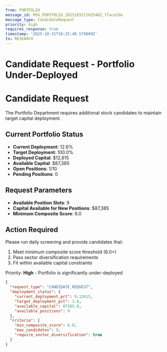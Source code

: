 ```yaml
---
from: PORTFOLIO
message_id: MSG_PORTFOLIO_20251031T102548Z_7face2de
message_type: CandidateRequest
priority: high
requires_response: true
timestamp: '2025-10-31T10:25:48.579889Z'
to: RESEARCH
---
```


# Candidate Request - Portfolio Under-Deployed

# Candidate Request

The Portfolio Department requires additional stock candidates to maintain target capital deployment.

## Current Portfolio Status
- **Current Deployment**: 12.6%
- **Target Deployment**: 100.0%
- **Deployed Capital**: $12,615
- **Available Capital**: $87,385
- **Open Positions**: 1/10
- **Pending Positions**: 0

## Request Parameters
- **Available Position Slots**: 9
- **Capital Available for New Positions**: $87,385
- **Minimum Composite Score**: 6.0

## Action Required
Please run daily screening and provide candidates that:
1. Meet minimum composite score threshold (6.0+)
2. Pass sector diversification requirements
3. Fit within available capital constraints

Priority: **High** - Portfolio is significantly under-deployed

```json
{
  "request_type": "CANDIDATE_REQUEST",
  "deployment_status": {
    "current_deployment_pct": 0.12615,
    "target_deployment_pct": 1.0,
    "available_capital": 87385.0,
    "available_positions": 9
  },
  "criteria": {
    "min_composite_score": 6.0,
    "max_candidates": 9,
    "require_sector_diversification": true
  }
}
```
